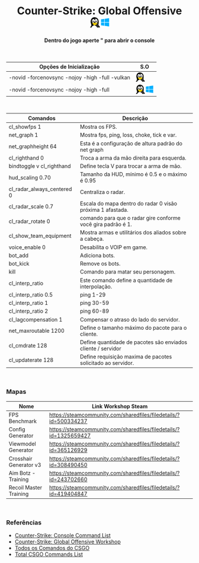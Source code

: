 
<h1 align="center">Counter-Strike: Global Offensive <img width="55" height="" src="/assets/icons/os.png"></h1>
<h4 align="center">Dentro do jogo aperte " para abrir o console</h4>

<br>

Opções de Inicialização | S.O
-------------| -------------
-novid -forcenovsync -nojoy -high -full -vulkan | <img width="25" height="" src="/assets/icons/linux.png">
-novid -forcenovsync -nojoy -high -full | <img width="50" height="" src="/assets/icons/os.png">

<br> 

Comandos | Descrição
------------ | -------------
cl_showfps 1 | Mostra os FPS.
net_graph 1 | Mostra fps, ping, loss, choke, tick e var.
net_graphheight 64 | Esta é a configuração de altura padrão do net graph
cl_righthand 0 | Troca a arma da mão direita para esquerda.
bindtoggle v cl_righthand | Define tecla V para trocar a arma de mão.
hud_scaling 0.70 | Tamanho da HUD, mínimo é 0.5 e o máximo é 0.95
cl_radar_always_centered 0 | Centraliza o radar.
cl_radar_scale 0.7 | Escala do mapa dentro do radar 0 visão próxima 1 afastada.
cl_radar_rotate 0 | comando para que o radar gire conforme você gira padrão é 1.
cl_show_team_equipment | Mostra armas e utilitários dos aliados sobre a cabeça.
voice_enable 0 | Desabilita o VOIP em game.
bot_add | Adiciona bots.
bot_kick | Remove os bots.
kill |  Comando para matar seu personagem.
cl_interp_ratio | Este comando define a quantidade de interpolação. 
cl_interp_ratio 0.5 | ping 1-29
cl_interp_ratio 1 | ping 30-59
cl_interp_ratio 2 | ping 60-89
cl_lagcompensation 1 | Compensar o atraso do lado do servidor.
net_maxroutable 1200 | Define o tamanho máximo do pacote para o cliente.
cl_cmdrate 128 | Define quantidade de  pacotes são enviados cliente / servidor
cl_updaterate 128 | Define requisição maxima de pacotes solicitado ao servidor.

<br>

### Mapas

Nome | Link Workshop Steam
------------ | -------------
FPS Benchmark | https://steamcommunity.com/sharedfiles/filedetails/?id=500334237
Config Generator | https://steamcommunity.com/sharedfiles/filedetails/?id=1325659427
Viewmodel Generator | https://steamcommunity.com/sharedfiles/filedetails/?id=365126929
Crosshair Generator v3 | https://steamcommunity.com/sharedfiles/filedetails/?id=308490450
Aim Botz - Training | https://steamcommunity.com/sharedfiles/filedetails/?id=243702660
Recoil Master Training | https://steamcommunity.com/sharedfiles/filedetails/?id=419404847

<br>

### Referências

- [Counter-Strike: Console Command List](https://developer.valvesoftware.com/wiki/Console_Command_List)
- [Counter-Strike: Global Offensive Workshop](https://steamcommunity.com/app/730/workshop/)
- [Todos os Comandos do CSGO](https://developer.valvesoftware.com/wiki/List_of_CS:GO_Cvars)
- [Total CSGO Commands List](https://totalcsgo.com/commands)